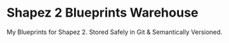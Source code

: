 # Shapez 2 Blueprints Warehouse

My Blueprints for Shapez 2. Stored Safely in Git & Semantically Versioned.
